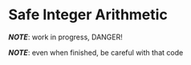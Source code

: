 # Safe Integer Arithmetic

***NOTE***: work in progress, DANGER!

***NOTE***: even when finished, be careful with that code

